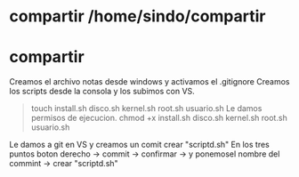 # compartir /home/sindo/compartir

# compartir

Creamos el archivo notas desde windows y activamos el .gitignore
Creamos los scripts desde la consola y los subimos con VS.

> touch install.sh disco.sh kernel.sh root.sh usuario.sh
> Le damos permisos de ejecucion.
> chmod +x install.sh disco.sh kernel.sh root.sh usuario.sh

Le damos a git en VS y creamos un comit crear "scriptd.sh"
En los tres puntos boton derecho -> commit -> confirmar
-> y ponemosel nombre del commint -> crear "scriptd.sh"
